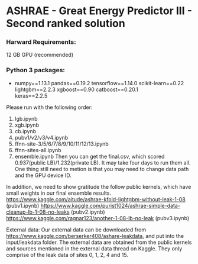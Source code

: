 # ASHRAE - Great Energy Predictor III - Second ranked solution

### Harward Requirements:
12 GB GPU (recommended)

### Python 3 packages:
- numpy==1.13.1
pandas==0.19.2
tensorflow==1.14.0
scikit-learn==0.22 
lightgbm==2.2.3
xgboost==0.90
catboost==0.20.1  
keras==2.2.5

Please run with the following order:
1) lgb.ipynb
2) xgb.ipynb
3) cb.ipynb
4) pubv1/v2/v3/v4.ipynb
5) ffnn-site-3/5/6/7/8/9/10/11/12/13.ipynb
6) ffnn-sites-all.ipynb
7) ensemble.ipynb
Then you can get the final.csv, which scored 0.937(public LB)/1.232(private LB). It may take four days to run them all. One thing still need to metion is that you may need to change data path and the GPU device ID.

In addition, we need to show gratitude the follow public kernels, which have small weights in our final ensemble results.
https://www.kaggle.com/aitude/ashrae-kfold-lightgbm-without-leak-1-08 (pubv1.ipynb)
https://www.kaggle.com/purist1024/ashrae-simple-data-cleanup-lb-1-08-no-leaks (pubv2.ipynb)
https://www.kaggle.com/ragnar123/another-1-08-lb-no-leak (pubv3.ipynb)

External data:
Our external data can be downloaded from https://www.kaggle.com/berserker408/ashare-leakdata, and put into the input/leakdata folder. The external data are obtained from the public kernels and sources mentioned in the external data thread on Kaggle. They only comprise of the leak data of sites 0, 1, 2, 4 and 15.


